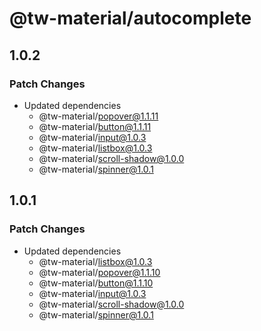 # @tw-material/autocomplete

## 1.0.2

### Patch Changes

- Updated dependencies
  - @tw-material/popover@1.1.11
  - @tw-material/button@1.1.11
  - @tw-material/input@1.0.3
  - @tw-material/listbox@1.0.3
  - @tw-material/scroll-shadow@1.0.0
  - @tw-material/spinner@1.0.1

## 1.0.1

### Patch Changes

- Updated dependencies
  - @tw-material/listbox@1.0.3
  - @tw-material/popover@1.1.10
  - @tw-material/button@1.1.10
  - @tw-material/input@1.0.3
  - @tw-material/scroll-shadow@1.0.0
  - @tw-material/spinner@1.0.1
